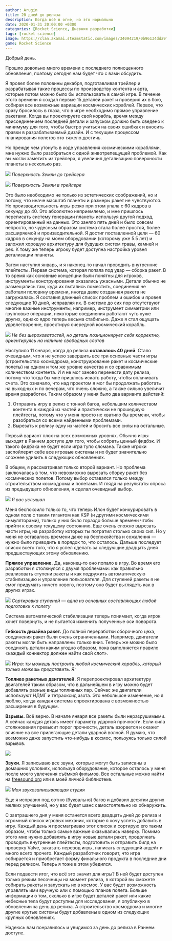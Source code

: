 ```yaml
---
author: Arugin
title: 20 дней до релиза
description: Когда всё в огне, но это нормально
date: 2020-01-31 20:00:00 +0300
categories: [Rocket Science, Дневник разработки]
tags: [rocket science]
image: https://clan.akamai.steamstatic.com/images/34094219/0b96134dda9f9dfd374a5d6d35974b094eac48e2_400x225.png
game: Rocket Science
---
```


Добрый день.

Прошло довольно много времени с последнего полноценного обновления, поэтому сегодня нам будет что с вами обсудить.

Я провел более половины декабря, подготавливая трейлер и разрабатывая такие процессы по производству контента и арта, которые потом можно было бы использовать в самой игре. В течение этого времени я создал первые 15 деталей ракет и проверил их в бою, собирая все возможные вариации космических кораблей. Первое, что сразу бросилось в глаза, что в игре необходимо прямое управление ракетами. Когда вы проектируете свой корабль, время между присоединением последней детали и запуском должно быть сведено к минимуму для того, чтобы быстро учиться на своих ошибках и вносить правки в разрабатываемый дизайн. И с текущим процессом планирования полетов это тяжело достичь.

Но прежде чем утонуть в коде управления космическими кораблями, мне нужно было разобраться с одной животрепещущей проблемой. Как вы могли заметить из трейлера, я увеличил детализацию поверхности планеты в несколько раз.

![](https://clan.akamai.steamstatic.com/images//34094219/cd4871e06c7fd4862ad6a7d0831d48bab07d3b3b.png)
_Поверхность Земли до трейлера_

![](https://clan.akamai.steamstatic.com/images//34094219/0e9b6048bc2c268774c6c8db29a47792f762d707.png)
_Поверхность Земли в трейлере_

Это было необходимо не только из эстетических соображений, но и потому, что иначе масштаб планеты и размеры ракет не чувствуются. Но производительность игры резко при этом упала с 60 кадров в секунду до 40. Это абсолютно неприемлемо, и мне пришлось переписать систему генерации планеты используя другой подход, ориентированный на данных. Это заняло пять дней и было совсем непросто, но чудесным образом система стала более простой, более расширяемой и производительной. Я достиг поставленной цели — 60 кадров в секунду на моем оборудовании (которому уже 5.5 лет) и заложил хорошую архитектуру для будущих систем травы, камней и рек. К тому же теперь игроку будет доступна настройка уровня детализации планеты.

Затем наступил январь, и я наконец-то начал проводить внутренние плейтесты. Первая система, которая попала под удар — сборка ракет. В то время как основные концепции были понятны для игроков, инструменты конструирования оказались ужасными. Детали обычно не размещались там, куда их пытались поместить, соединения не работали половину времени, иногда даже созданная ракета не загружалась. Я составил длинный список проблем и ошибок и провел следующие 10 дней, исправляя их. В системе до сих пор отсутствуют многие важные инструменты, например, инструмент симметрии или групповые операции, некоторые соединения работают чуть хуже других, однако ядро теперь весьма стабильно. Даже я стал ощущать удовлетворение, проектируя очередной космический корабль.

![](https://media.giphy.com/media/H4DJYCLIdgncl5B05B/giphy.gif)
_Не без шероховатостей, но деталь позиционирует себя корректно, ориентируясь на наличие свободных слотов_

Наступило 11 января, когда до релиза **оставалось 40 дней**. Стало очевидным, что я не успею завершить все три основные части игры (строительство космодрома, конструирование ракет и космические полеты) на одном и том же уровне качества и со сравнимым количеством контента. И я не мог заново перенести дату релиза, потому что тогда бы мне пришлось искать работу, чтобы оплачивать счета. Это означало, что над проектом я мог бы продолжать работать на выходных и по вечерам, что очень сложно, а также сильно увеличит время разработки. Таким образом у меня было два варианта действий:

1.  Отправить игру в релиз с тонной багов, небольшим количеством контента в каждой из частей и практически не прошедшую плейтесты, потому что у меня просто не хватило бы времени, чтобы разобраться со всеми найденными проблемами.  
2.  Вырезать к релизу одну из частей и бросить все силы на остальные.  

Первый вариант плох на всех возможных уровнях. Обычно игры выходят в Раннем доступе для того, чтобы собрать ценный фидбэк. И такого фидбэка не будет если игра тупо сломана. Также игроки заспойлерят себе все игровые системы и их будет значительно сложнее удивить в следующих обновлениях.

В общем, я рассматривал только второй вариант. Но проблема заключалась в том, что невозможно вырезать сборку ракет без космических полетов. Потому выбор оставался только между строительством космодрома и полетами. И глядя на результаты опроса из предыдущего обновления, я сделал очевидный выбор.

![](https://clan.akamai.steamstatic.com/images//34094219/a5d13323024dbeb706f86d15f2f524dd221b172c.png)
_Я вас услышал_

Меня беспокоило только то, что теперь Илон будет конкурировать в одном поле с таким гигантом как KSP (и другими космическими симуляторами), только у них было гораздо больше времени чтобы прийти к своему текущему состоянию. Еще очень сложно вырезать части игры, на разработку которых ты потратил столько своих сил. Но у меня не оставалось времени даже на беспокойства и сожаления — нужно было приводить в порядок то, что осталось. Дальше последует список всего того, что я успел сделать за следующие двадцать дней предшествующих этому обновлению.

**Прямое управление.** Да, наконец-то оно попало в игру. Во время его разработки я столкнулся с двумя проблемами: как правильно реализовать ступени ракеты и как подружить автоматическую стабилизацию и управление пользователя. Для ступеней ракеты я не смог придумать ничего нового, поэтому оно будет выглядеть как в других играх.

![](https://media.giphy.com/media/IgQnMIDeCQ1UbOgVUW/giphy.gif)
_Сортировка ступеней — одна из основных составляющих любой подготовки к полету_

Система автоматической стабилизации теперь понимает, когда игрок хочет повернуть, и не пытается изменить полученные оси поворота.

**Гибкость дизайна ракет.** До полной переработки сборочного цеха, соединения ракет были очень ограниченными. Например, двигатели ракеты могли быть направлены только вниз. Теперь же можно было соединять детали каким угодно образом, пока выполняется правило «каждый коннектор должен найти свой слот».

![](https://media.giphy.com/media/WouffvvLRG5ikJX2bW/giphy.gif)
_Игра: ты можешь построить любой космический корабль, который только можешь представить. Я:_

**Топливо ракетных двигателей.** Я перепроектировал архитектуру двигателей таким образом, что в дальнейшем в игру можно будет добавлять разные виды топливных пар. Сейчас же двигатели используют НДМГ и тетраоксид азота. Это небольшое изменение, но я люблю, когда каждая система спроектирована с возможностью расширения в будущем.

**Взрывы.** Всё верно. В начале января все ракеты были неразрушимыми. А сейчас каждая деталь имеет параметр ударной прочности. Если сила столкновения превысит порог прочности, деталь взорвется и окажет влияние на все прилегающие детали ударной волной. Я думаю, что возможно даже запустить что-нибудь в космос, пользуясь только силой взрывов.

![](https://media.giphy.com/media/Lr3bpxihokjcfswbmF/giphy.gif)

**Звуки.** Я записываю все звуки, которые могут быть записаны в домашних условиях, используя оборудование, которое осталось у меня после моего увлечения съёмкой фильмов. Все остальные можно найти на [freesound.org](steam://openurl_external/https://steamcommunity.com/linkfilter/?u=http%3A%2F%2Ffreesound.org%20) или в моей личной библиотеке.

![](https://clan.akamai.steamstatic.com/images//34094219/b0d0fcd78851b422f04bc70ef0c7d26cbd532e11.jpg)
_Моя звукозаписывающая студия_

Еще я исправил под сотню (буквально) багов и добавил десятки других мелких улучшений, но у вас будет шанс самостоятельно их обнаружить.

С завтрашнего дня у меня останется всего двадцать дней до релиза и огромный список игровых механик, которые я хочу успеть добавить в игру. Каждый день я просматриваю этот список и сортирую его таким образом, чтобы только самые важные оказывались наверху. Помимо этого мне нужно добавлять в игру новые детали ракет, продолжать проводить внутренние плейтесты, подготовить и отправить билд на проверку Valve, заказать перевод игры, написать следующий апдейт и много всего прочего. Каждый разработчик говорит, что игра собирается и приобретает форму финального продукта в последние дни перед релизом. Теперь я тоже в этом убедился.

Если подвести итог, что всё это значит для игры? В ней будет доступен только режим песочницы на момент релиза, в которой вы сможете собирать ракеты и запускать их в космос. У вас будет возможность управлять ими вручную или с помощью планов полета. Больше информации о том, сколько в игре будет деталей ракет или какие небесные тела будут доступны для исследования, я опубликую в обновлении за день до релиза. А строительство космодрома и многие другие крутые системы будут добавлены в одном из следующих крупных обновлениях.

Надеюсь вам понравилось и увидимся за день до релиза в Раннем доступе.
